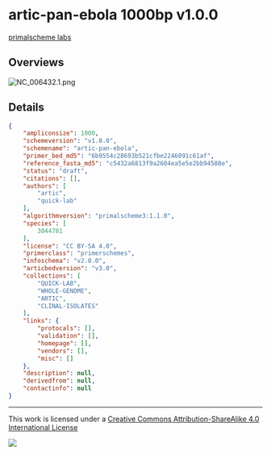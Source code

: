 # artic-pan-ebola 1000bp v1.0.0

[primalscheme labs](https://labs.primalscheme.com/detail/artic-pan-ebola/1000/v1.0.0)

## Overviews

![NC_006432.1.png](work/NC_006432.1.png)

## Details

```json
{
    "ampliconsize": 1000,
    "schemeversion": "v1.0.0",
    "schemename": "artic-pan-ebola",
    "primer_bed_md5": "6b9554c28693b521cfbe2246091c61af",
    "reference_fasta_md5": "c5432a6813f9a2604ea5e5e2bb94508e",
    "status": "draft",
    "citations": [],
    "authors": [
        "artic",
        "quick-lab"
    ],
    "algorithmversion": "primalscheme3:1.1.0",
    "species": [
        3044781
    ],
    "license": "CC BY-SA 4.0",
    "primerclass": "primerschemes",
    "infoschema": "v2.0.0",
    "articbedversion": "v3.0",
    "collections": [
        "QUICK-LAB",
        "WHOLE-GENOME",
        "ARTIC",
        "CLINAL-ISOLATES"
    ],
    "links": {
        "protocals": [],
        "validation": [],
        "homepage": [],
        "vendors": [],
        "misc": []
    },
    "description": null,
    "derivedfrom": null,
    "contactinfo": null
}
```



------------------------------------------------------------------------

This work is licensed under a [Creative Commons Attribution-ShareAlike 4.0 International License](http://creativecommons.org/licenses/by-sa/4.0/) 

![](https://i.creativecommons.org/l/by-sa/4.0/88x31.png)